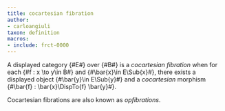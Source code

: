 ```yaml
---
title: cocartesian fibration
author:
- carloangiuli
taxon: definition
macros:
- include: frct-0000
---
```


A displayed category {#E#} over {#B#} is a *cocartesian fibration* when for each {#f : x \to y\in B#} and {#\bar{x}\in E\Sub{x}#}, there exists a displayed object {#\bar{y}\in E\Sub{y}#} and a *cocartesian* morphism {#\bar{f} : \bar{x}\DispTo{f} \bar{y}#}.

Cocartesian fibrations are also known as *opfibrations*.
